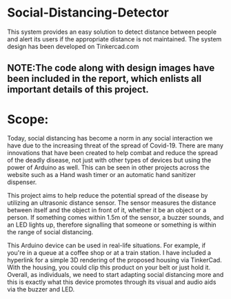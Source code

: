 # Social-Distancing-Detector
This system provides an easy solution to detect distance between people and alert its users if the appropriate distance is not maintained. The system design has been developed on Tinkercad.com

## NOTE:The code along with design images have been included in the report, which enlists all important details of this project.

# Scope:
Today, social distancing has become a norm in any social interaction we have due to the increasing threat of the spread of Covid-19. There are many innovations that have been created to help combat and reduce the spread of the deadly disease, not just with other types of devices but using the power of Arduino as well. This can be seen in other projects across the website such as a Hand wash timer or an automatic hand sanitizer dispenser.

This project aims to help reduce the potential spread of the disease by utilizing an ultrasonic distance sensor. The sensor measures the distance between itself and the object in front of it, whether it be an object or a person. If something comes within 1.5m of the sensor, a buzzer sounds, and an LED lights up, therefore signalling that someone or something is within the range of social distancing.

This Arduino device can be used in real-life situations. For example, if you're in a queue at a coffee shop or at a train station. I have included a hyperlink for a simple 3D rendering of the proposed housing via TinkerCad. With the housing, you could clip this product on your belt or just hold it.
Overall, as individuals, we need to start adapting social distancing more and this is exactly what this device promotes through its visual and audio aids via the buzzer and LED.
